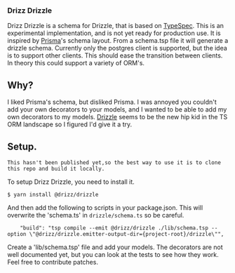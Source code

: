### Drizz Drizzle
Drizz Drizzle is a schema for Drizzle, that is based on [TypeSpec](https://typespec.io).  This is an experimental implementation, and is not yet ready for production use.  It is inspired by [Prisma](https://prisma.io)'s schema layout.   From a schema.tsp file it
will generate a drizzle schema.  Currently only the postgres client is supported, but the idea is to support other clients.  This should ease the transition between clients.  In theory this could support a variety of ORM's. 

## Why?
I liked Prisma's schema, but disliked Prisma.   I was annoyed you couldn't add your own decorators to your models, and I wanted to be able to add my own decorators to my models.  [Drizzle](https://orm.drizzle.team/) seems to be the new hip kid in the TS ORM landscape so I figured I'd give it a try.


## Setup.
`This hasn't been published yet,so the best way to use it is to clone this repo and build it locally.`

To setup Drizz Drizzle, you need to install it. 
```
$ yarn install @drizz/drizzle 
```
And then add the following to scripts in your package.json.  This will overwrite the 'schema.ts' in `drizzle/schema.ts` so be careful.
```
    "build": "tsp compile --emit @drizz/drizzle ./lib/schema.tsp --option \"@drizz/drizzle.emitter-output-dir={project-root}/drizzle\"",
```
Create a 'lib/schema.tsp' file and add your models.   The decorators are not well documented yet, but you can look at the tests to see how they work.  Feel free to contribute patches.



